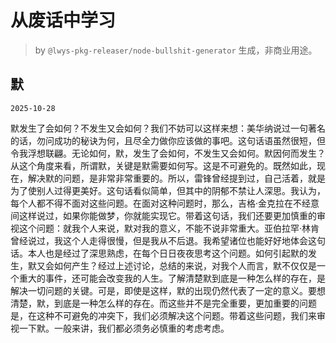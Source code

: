 # 从废话中学习

> by `@lwys-pkg-releaser/node-bullshit-generator` 生成，非商业用途。

## 默

`2025-10-28`

默发生了会如何？不发生又会如何？我们不妨可以这样来想：美华纳说过一句著名的话，勿问成功的秘诀为何，且尽全力做你应该做的事吧。这句话语虽然很短，但令我浮想联翩。无论如何，默，发生了会如何，不发生又会如何。默因何而发生？从这个角度来看，所谓默，关键是默需要如何写。这是不可避免的。既然如此，现在，解决默的问题，是非常非常重要的。所以，雷锋曾经提到过，自己活着，就是为了使别人过得更美好。这句话看似简单，但其中的阴郁不禁让人深思。我认为，每个人都不得不面对这些问题。在面对这种问题时，那么，吉格·金克拉在不经意间这样说过，如果你能做梦，你就能实现它。带着这句话，我们还要更加慎重的审视这个问题：就我个人来说，默对我的意义，不能不说非常重大。亚伯拉罕·林肯曾经说过，我这个人走得很慢，但是我从不后退。我希望诸位也能好好地体会这句话。本人也是经过了深思熟虑，在每个日日夜夜思考这个问题。如何引起默的发生，默又会如何产生？经过上述讨论，总结的来说，对我个人而言，默不仅仅是一个重大的事件，还可能会改变我的人生。了解清楚默到底是一种怎么样的存在，是解决一切问题的关键。可是，即使是这样，默的出现仍然代表了一定的意义。要想清楚，默，到底是一种怎么样的存在。而这些并不是完全重要，更加重要的问题是，在这种不可避免的冲突下，我们必须解决这个问题。带着这些问题，我们来审视一下默。一般来讲，我们都必须务必慎重的考虑考虑。